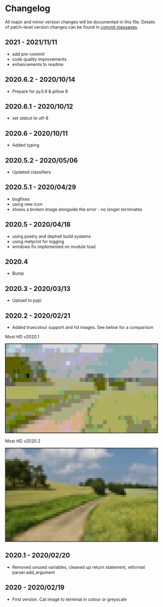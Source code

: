 # Changelog

All major and minor version changes will be documented in this file. Details of
patch-level version changes can be found in [commit messages](../../commits/master).

## 2021 - 2021/11/11

- add pre-commit
- code quality improvements
- enhancements to readme

## 2020.6.2 - 2020/10/14

- Prepare for py3.9 & pillow 8

## 2020.6.1 - 2020/10/12

- set stdout to utf-8

## 2020.6 - 2020/10/11

- Added typing

## 2020.5.2 - 2020/05/06

- Updated classifiers

## 2020.5.1 - 2020/04/29

- bugfixes
- using new icon
- shows a broken image alongside the error - no longer terminates

## 2020.5 - 2020/04/18

- using poetry and dephell build systems
- using metprint for logging
- windows fix implemented on module load

## 2020.4

- Bump

## 2020.3 - 2020/03/13

- Upload to pypi

## 2020.2 - 2020/02/21

- Added truecolour support and hd images. See below for a comparison

<div>
<p>Most HD v2020.1</p>
<img src="readme-assets/screenshots/desktop/example-2.png" alt="Screenshot 3" width="600">
<p>Most HD v2020.2</p>
<img src="readme-assets/screenshots/desktop/example-6.png" alt="Screenshot 7" width="600">
</div>

## 2020.1 - 2020/02/20

- Removed unused variables, cleaned up return statement, reformat
parser.add_argument

## 2020 - 2020/02/19

- First version. Cat image to terminal in colour or greyscale
